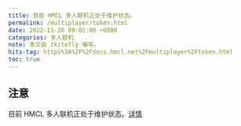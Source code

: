```yaml
---
title: 目前 HMCL 多人联机正处于维护状态。
permalink: /multiplayer/token.html
date: 2022-11-20 09:02:00 +0800
categories: 多人联机
note: 本文由 zkitefly 编写。
hits-tag: https%3A%2F%2Fdocs.hmcl.net%2Fmultiplayer%2Ftoken.html
toc: true
---
```


## 注意

目前 HMCL 多人联机正处于维护状态。[详情](https://hmcl.huangyuhui.net/api/redirect/multiplayer-migrate)
